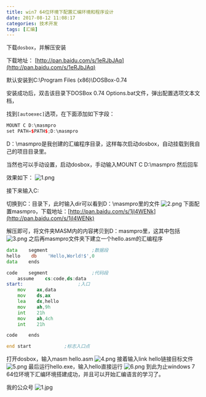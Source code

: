 ```yaml
---
title: win7 64位环境下配置汇编环境和程序设计
date: 2017-08-12 11:08:17
categories: 技术开发
tags: [汇编]
---
```

下载`dosbox`，并解压安装

下载地址： [http://pan.baidu.com/s/1eRJbJAq](http://pan.baidu.com/s/1eRJbJAq)

默认安装到C:\Program Files (x86)\DOSBox-0.74

安装成功后，双击该目录下DOSBox 0.74 Options.bat文件，弹出配置选项文本文档，

找到`[autoexec]`选项，在下面添加如下字段：
``` cpp
MOUNT C D:\masmpro 
set PATH=$PATH$;D:\masmpro
```

D：\masmpro是我创建的汇编程序目录，这样每次启动dosbox，自动挂载到我自己的项目目录里。

当然也可以手动设置，启动dosbox，手动输入MOUNT C D:\masmpro 然后回车

效果如下：
![1.png](1.png)
<!--more-->
接下来输入C:

切换到C：目录下，此时输入dir可以看到D：\masmpro里的文件
![2.png](2.png)
下面配置masmpro，下载地址：[http://pan.baidu.com/s/1jI4WENk](http://pan.baidu.com/s/1jI4WENk)

解压即可，将文件夹MASM内的内容拷贝到D：masmpro里，这其中包括
![3.png](3.png)
之后再masmpro文件夹下建立一个hello.asm的汇编程序
``` asm
data    segment                ;数据段
hello    db    'Hello,World!$',0
data    ends

code    segment                ;代码段
    assume    cs:code,ds:data
start:                    ;入口
    mov    ax,data
    mov    ds,ax
    lea    dx,hello
    mov    ah,9h
    int    21h
    mov    ah,4ch
    int    21h

code    ends

end start            ;标志入口点
```
打开dosbox，输入masm hello.asm
![4.png](4.png)
接着输入link hello链接目标文件
![5.png](5.png)
最后运行hello.exe，输入hello直接运行
![6.png](6.png)
到此为止windows 7 64位环境下汇编环境搭建成功，并且可以开始汇编语言的学习了。

我的公众号
![1.jpg](1.jpg)
